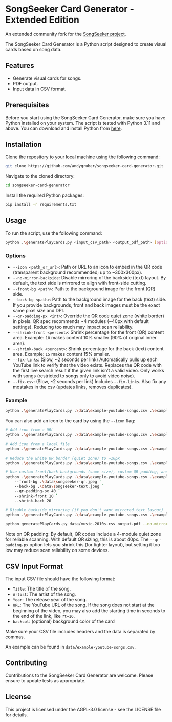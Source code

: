# SongSeeker Card Generator - Extended Edition

An extended community fork for the [SongSeeker project](https://github.com/andygruber/songseeker).

The SongSeeker Card Generator is a Python script designed to create visual cards based on song data. 

## Features
- Generate visual cards for songs.
- PDF output.
- Input data in CSV format.

## Prerequisites
Before you start using the SongSeeker Card Generator, make sure you have Python installed on your system. The script is tested with Python 3.11 and above. You can download and install Python from [here](https://www.python.org/downloads/).

## Installation
Clone the repository to your local machine using the following command:
```bash
git clone https://github.com/andygruber/songseeker-card-generator.git
```
Navigate to the cloned directory:
```bash
cd songseeker-card-generator
```
Install the required Python packages:
```bash
pip install -r requirements.txt
```

## Usage

To run the script, use the following command:

```bash
python .\generatePlayCards.py <input_csv_path> <output_pdf_path> [options]
```

### Options

- `--icon <path_or_url>`: Path or URL to an icon to embed in the QR code (transparent background recommended; up to ~300x300px).
- `--no-mirror-backside`: Disable mirroring of the backside (text) layout. By default, the text side is mirrored to align with front-side cutting.
- `--front-bg <path>`: Path to the background image for the front (QR) side.
- `--back-bg <path>`: Path to the background image for the back (text) side. If you provide backgrounds, front and back images must be the exact same pixel size and DPI.
- `--qr-padding-px <int>`: Override the QR code quiet zone (white border) in pixels. QR spec recommends ~4 modules (~40px with default settings). Reducing too much may impact scan reliability.
- `--shrink-front <percent>`: Shrink percentage for the front (QR) content area. Example: `10` makes content 10% smaller (90% of original inner area).
- `--shrink-back <percent>`: Shrink percentage for the back (text) content area. Example: `15` makes content 15% smaller.
- `--fix-links`: (Slow, ~2 seconds per link) Automatically pulls up each YouTube link to verify that the video exists. Replaces the QR code with the first live search result if the given link isn't a valid video. Only works with songs (restricted to songs only to avoid video noise).
- `--fix-csv`: (Slow, ~2 seconds per link) Includes `--fix-links`. Also fix any mostakes in the csv (updates links, removes duplicates).

### Example

```bash
python .\generatePlayCards.py .\data\example-youtube-songs.csv .\example.pdf
```

You can also add an icon to the card by using the `--icon` flag:

```bash
# Add icon from a URL
python .\generatePlayCards.py .\data\example-youtube-songs.csv .\example.pdf --icon https://github.com/andygruber/songseeker/blob/main/icons/icon-96x96.png?raw=true

# Add icon from a local file
python .\generatePlayCards.py .\data\example-youtube-songs.csv .\example.pdf --icon ..\songseeker\icons\icon-96x96.png

# Reduce the white QR border (quiet zone) to ~10px
python .\generatePlayCards.py .\data\example-youtube-songs.csv .\example.pdf --qr-padding-px 10

# Use custom front/back backgrounds (same size), custom QR padding, and shrink content areas
python .\generatePlayCards.py .\data\example-youtube-songs.csv .\example.pdf `
	--front-bg .\data\songseeker-qr.jpeg `
	--back-bg .\data\songseeker-text.jpeg `
	--qr-padding-px 40 `
	--shrink-front 10 `
	--shrink-back 20

# Disable backside mirroring (if you don't want mirrored text layout)
python .\generatePlayCards.py .\data\example-youtube-songs.csv .\example.pdf --no-mirror-backside
```

```bash
python generatePlayCards.py data/music-2010s.csv output.pdf --no-mirror-backside --front-bg ./data/songseeker-frame-tall.jpeg --back-bg ./data/songseeker-frame-tall.jpeg --qr-padding-px 10 --shrink-front 20 --shrink-back 20 --fix-csv
```

Note on QR padding: By default, QR codes include a 4-module quiet zone for reliable scanning. With default QR sizing, this is about 40px. The `--qr-padding-px` option lets you shrink this (for tighter layout), but setting it too low may reduce scan reliability on some devices.

## CSV Input Format

The input CSV file should have the following format:

*   `Title`: The title of the song.
*   `Artist`: The artist of the song.
*   `Year`: The release year of the song.
*   `URL`: The YouTube URL of the song. If the song does not start at the beginning of the video, you may also add the starting time in seconds to the end of the link, like `?t=16`.
*   `backcol`: (optional) background color of the card

Make sure your CSV file includes headers and the data is separated by commas.

An example can be found in `data/example-youtube-songs.csv`.

## Contributing

Contributions to the SongSeeker Card Generator are welcome. Please ensure to update tests as appropriate.

## License

This project is licensed under the AGPL-3.0 license - see the LICENSE file for details.
